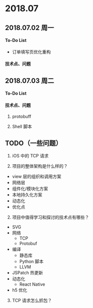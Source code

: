 
# 2018.07

## 2018.07.02 周一

#### To-Do List
- 订单填写页优化重构


#### 技术点、问题




## 2018.07.03 周二

#### To-Do List



#### 技术点、问题


1. protobuff 

2. Shell 脚本


## TODO（一些问题）

1. iOS 中的 TCP 请求




1. 项目的整体架构是什么样的？

- view 层的组织和调用方案
- 网络层
- 组件化/模块化方案
- 本地持久化方案
- 动态化
- 优化点


2. 项目中值得学习和探讨的技术点有哪些？

- SVG
- 网络
  - TCP
  - Protobuf
- 编译
  - 静态库
  - Python 脚本
  - LLVM
- JSPatch 热更新
- 动态化
  - React Native
- h5 优化

3. TCP 请求怎么抓包？